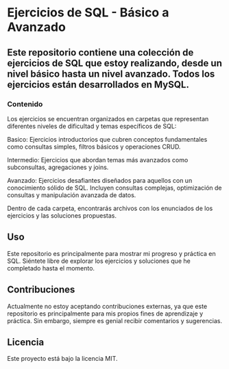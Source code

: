 # Ejercicios de SQL - Básico a Avanzado
## Este repositorio contiene una colección de ejercicios de SQL que estoy realizando, desde un nivel básico hasta un nivel avanzado. Todos los ejercicios están desarrollados en MySQL.

### Contenido
Los ejercicios se encuentran organizados en carpetas que representan diferentes niveles de dificultad y temas específicos de SQL:

Basico: Ejercicios introductorios que cubren conceptos fundamentales como consultas simples, filtros básicos y operaciones CRUD.

Intermedio: Ejercicios que abordan temas más avanzados como subconsultas, agregaciones y joins.

Avanzado: Ejercicios desafiantes diseñados para aquellos con un conocimiento sólido de SQL. Incluyen consultas complejas, optimización de consultas y manipulación avanzada de datos.

Dentro de cada carpeta, encontrarás archivos con los enunciados de los ejercicios y las soluciones propuestas.

## Uso
Este repositorio es principalmente para mostrar mi progreso y práctica en SQL. Siéntete libre de explorar los ejercicios y soluciones que he completado hasta el momento.

## Contribuciones
Actualmente no estoy aceptando contribuciones externas, ya que este repositorio es principalmente para mis propios fines de aprendizaje y práctica. Sin embargo, siempre es genial recibir comentarios y sugerencias.

## Licencia
Este proyecto está bajo la licencia MIT.
